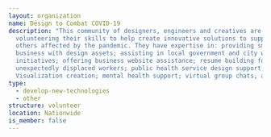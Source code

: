 ```yaml
---
layout: organization
name: Design to Combat COVID-19
description: "This community of designers, engineers and creatives are remotely
  volunteering their skills to help create innovative solutions to support
  others affected by the pandemic. They have expertise in: providing small
  business with design assets; assisting in local government and city wide
  initiatives; offering business website assistance; resume building for
  unexpectedly displaced workers; public health service design support; data
  Visualization creation; mental health support; virtual group chats, and more."
type:
  - develop-new-technologies
  - other
structure: volunteer
location: Nationwide
is_member: false
---
```

